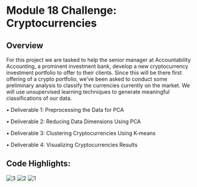 # Module 18 Challenge: Cryptocurrencies

## Overview

For this project we are tasked to help the senior manager at Accountability Accounting, a prominent investment bank, develop a new cryptocurrency investment portfolio to offer to their clients. Since this will be there first offering of a crypto portfolio, we’ve been asked to conduct some preliminary analysis to classify the currencies currently on the market. We will use unsupervised learning techniques to generate meaningful classifications of our data.

•	Deliverable 1: Preprocessing the Data for PCA

•	Deliverable 2: Reducing Data Dimensions Using PCA

•	Deliverable 3: Clustering Cryptocurrencies Using K-means

•	Deliverable 4: Visualizing Cryptocurrencies Results

## Code Highlights:
![3](https://user-images.githubusercontent.com/88041368/143664203-e83de744-a01b-4c46-9a68-05c433a43952.jpg)
![2](https://user-images.githubusercontent.com/88041368/143664202-a7776d3c-264b-4114-90a5-9a819b44833b.jpg)
![1](https://user-images.githubusercontent.com/88041368/143664201-8ba72f0a-2044-4be5-9f29-5bfcfe10cb47.jpg)

